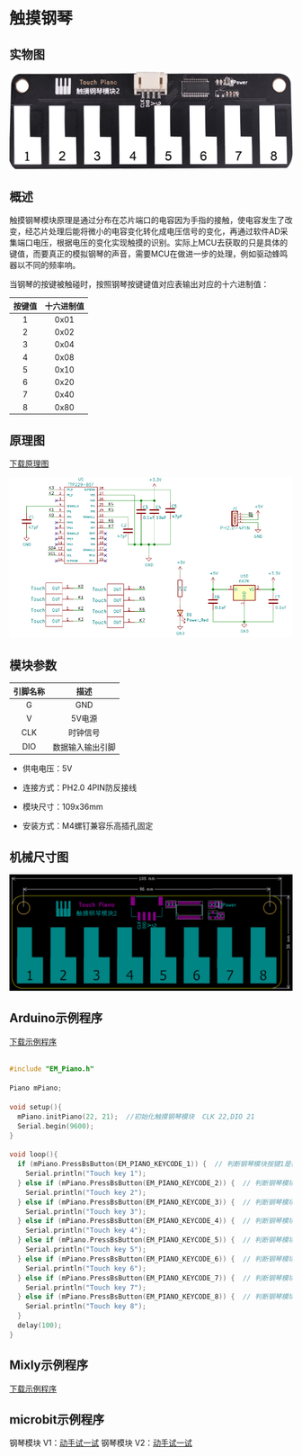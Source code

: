 # 触摸钢琴

## 实物图


![实物图](touch_piano/touch_piano.png)

## 概述

​        触摸钢琴模块原理是通过分布在芯片端口的电容因为手指的接触，使电容发生了改变，经芯片处理后能将微小的电容变化转化成电压信号的变化，再通过软件AD采集端口电压，根据电压的变化实现触摸的识别。实际上MCU去获取的只是具体的键值，而要真正的模拟钢琴的声音，需要MCU在做进一步的处理，例如驱动蜂鸣器以不同的频率响。

当钢琴的按键被触碰时，按照钢琴按键键值对应表输出对应的十六进制值：

| 按键值 | 十六进制值 |
| :----: | :--------: |
|   1    |    0x01    |
|   2    |    0x02    |
|   3    |    0x04    |
|   4    |    0x08    |
|   5    |    0x10    |
|   6    |    0x20    |
|   7    |    0x40    |
|   8    |    0x80    |

## 原理图

[下载原理图](touch_piano/touch_piano_schematic.pdf) 

![原理图](touch_piano/touch_piano_schematic.png)

## 模块参数

| 引脚名称 |       描述       |
| :------: | :--------------: |
|    G     |       GND        |
|    V     |      5V电源      |
|   CLK    |     时钟信号     |
|   DIO    | 数据输入输出引脚 |

- 供电电压：5V

- 连接方式：PH2.0 4PIN防反接线

- 模块尺寸：109x36mm

- 安装方式：M4螺钉兼容乐高插孔固定

## 机械尺寸图

![原理图](touch_piano/touch_piano_assembly.png)

## Arduino示例程序

[下载示例程序](touch_piano/touch_piano.zip)

```c

#include "EM_Piano.h"

Piano mPiano;

void setup(){
  mPiano.initPiano(22, 21);  //初始化触摸钢琴模块  CLK 22,DIO 21
  Serial.begin(9600);
}

void loop(){
  if (mPiano.PressBsButton(EM_PIANO_KEYCODE_1)) {  // 判断钢琴模块按键1是被触摸，如果被触摸则打印Touch key 1
    Serial.println("Touch key 1");
  } else if (mPiano.PressBsButton(EM_PIANO_KEYCODE_2)) {  // 判断钢琴模块按键2是被触摸，如果被触摸则打印Touch key 2
    Serial.println("Touch key 2");
  } else if (mPiano.PressBsButton(EM_PIANO_KEYCODE_3)) {  // 判断钢琴模块按键3是被触摸，如果被触摸则打印Touch key 3
    Serial.println("Touch key 3");
  } else if (mPiano.PressBsButton(EM_PIANO_KEYCODE_4)) {  // 判断钢琴模块按键4是被触摸，如果被触摸则打印Touch key 4
    Serial.println("Touch key 4");
  } else if (mPiano.PressBsButton(EM_PIANO_KEYCODE_5)) {  // 判断钢琴模块按键5是被触摸，如果被触摸则打印Touch key 5
    Serial.println("Touch key 5");
  } else if (mPiano.PressBsButton(EM_PIANO_KEYCODE_6)) {  // 判断钢琴模块按键6是被触摸，如果被触摸则打印Touch key 6
    Serial.println("Touch key 6");
  } else if (mPiano.PressBsButton(EM_PIANO_KEYCODE_7)) {  // 判断钢琴模块按键7是被触摸，如果被触摸则打印Touch key 7
    Serial.println("Touch key 7");
  } else if (mPiano.PressBsButton(EM_PIANO_KEYCODE_8)) {  // 判断钢琴模块按键8是被触摸，如果被触摸则打印Touch key 8
    Serial.println("Touch key 8");
  }
  delay(100);
}
```

## Mixly示例程序

[下载示例程序](touch_piano/touch_piano_Mixly_demo.zip)

## microbit示例程序

钢琴模块 V1：<a href="https://makecode.microbit.org/_Ve9WmrP1k6WE" target="_blank">动手试一试</a>
钢琴模块 V2：<a href="https://makecode.microbit.org/_c0cAijCb05w1" target="_blank">动手试一试</a>
